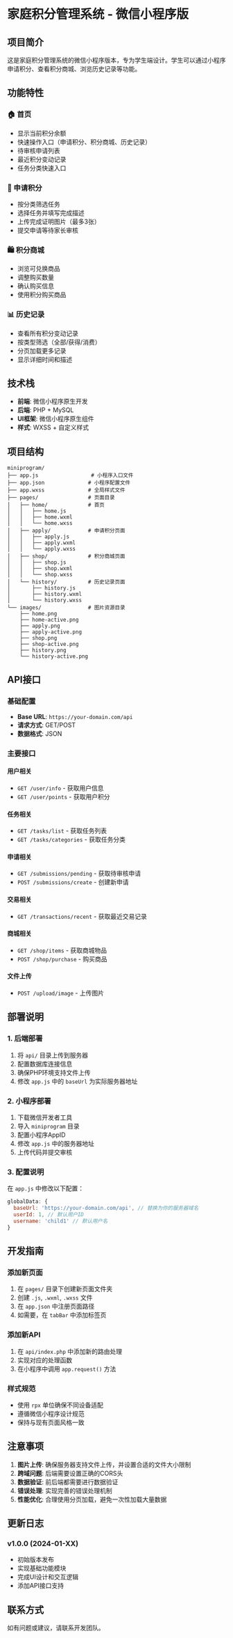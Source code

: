 # 家庭积分管理系统 - 微信小程序版

## 项目简介

这是家庭积分管理系统的微信小程序版本，专为学生端设计。学生可以通过小程序申请积分、查看积分商城、浏览历史记录等功能。

## 功能特性

### 🏠 首页
- 显示当前积分余额
- 快速操作入口（申请积分、积分商城、历史记录）
- 待审核申请列表
- 最近积分变动记录
- 任务分类快速入口

### 📝 申请积分
- 按分类筛选任务
- 选择任务并填写完成描述
- 上传完成证明图片（最多3张）
- 提交申请等待家长审核

### 🛍️ 积分商城
- 浏览可兑换商品
- 调整购买数量
- 确认购买信息
- 使用积分购买商品

### 📊 历史记录
- 查看所有积分变动记录
- 按类型筛选（全部/获得/消费）
- 分页加载更多记录
- 显示详细时间和描述

## 技术栈

- **前端**: 微信小程序原生开发
- **后端**: PHP + MySQL
- **UI框架**: 微信小程序原生组件
- **样式**: WXSS + 自定义样式

## 项目结构

```
miniprogram/
├── app.js                 # 小程序入口文件
├── app.json              # 小程序配置文件
├── app.wxss              # 全局样式文件
├── pages/                # 页面目录
│   ├── home/             # 首页
│   │   ├── home.js
│   │   ├── home.wxml
│   │   └── home.wxss
│   ├── apply/            # 申请积分页面
│   │   ├── apply.js
│   │   ├── apply.wxml
│   │   └── apply.wxss
│   ├── shop/             # 积分商城页面
│   │   ├── shop.js
│   │   ├── shop.wxml
│   │   └── shop.wxss
│   └── history/          # 历史记录页面
│       ├── history.js
│       ├── history.wxml
│       └── history.wxss
└── images/               # 图片资源目录
    ├── home.png
    ├── home-active.png
    ├── apply.png
    ├── apply-active.png
    ├── shop.png
    ├── shop-active.png
    ├── history.png
    └── history-active.png
```

## API接口

### 基础配置
- **Base URL**: `https://your-domain.com/api`
- **请求方式**: GET/POST
- **数据格式**: JSON

### 主要接口

#### 用户相关
- `GET /user/info` - 获取用户信息
- `GET /user/points` - 获取用户积分

#### 任务相关
- `GET /tasks/list` - 获取任务列表
- `GET /tasks/categories` - 获取任务分类

#### 申请相关
- `GET /submissions/pending` - 获取待审核申请
- `POST /submissions/create` - 创建新申请

#### 交易相关
- `GET /transactions/recent` - 获取最近交易记录

#### 商城相关
- `GET /shop/items` - 获取商城物品
- `POST /shop/purchase` - 购买商品

#### 文件上传
- `POST /upload/image` - 上传图片

## 部署说明

### 1. 后端部署
1. 将 `api/` 目录上传到服务器
2. 配置数据库连接信息
3. 确保PHP环境支持文件上传
4. 修改 `app.js` 中的 `baseUrl` 为实际服务器地址

### 2. 小程序部署
1. 下载微信开发者工具
2. 导入 `miniprogram` 目录
3. 配置小程序AppID
4. 修改 `app.js` 中的服务器地址
5. 上传代码并提交审核

### 3. 配置说明
在 `app.js` 中修改以下配置：
```javascript
globalData: {
  baseUrl: 'https://your-domain.com/api', // 替换为你的服务器域名
  userId: 1, // 默认用户ID
  username: 'child1' // 默认用户名
}
```

## 开发指南

### 添加新页面
1. 在 `pages/` 目录下创建新页面文件夹
2. 创建 `.js`, `.wxml`, `.wxss` 文件
3. 在 `app.json` 中注册页面路径
4. 如需要，在 `tabBar` 中添加标签页

### 添加新API
1. 在 `api/index.php` 中添加新的路由处理
2. 实现对应的处理函数
3. 在小程序中调用 `app.request()` 方法

### 样式规范
- 使用 `rpx` 单位确保不同设备适配
- 遵循微信小程序设计规范
- 保持与现有页面风格一致

## 注意事项

1. **图片上传**: 确保服务器支持文件上传，并设置合适的文件大小限制
2. **跨域问题**: 后端需要设置正确的CORS头
3. **数据验证**: 前后端都需要进行数据验证
4. **错误处理**: 实现完善的错误处理机制
5. **性能优化**: 合理使用分页加载，避免一次性加载大量数据

## 更新日志

### v1.0.0 (2024-01-XX)
- 初始版本发布
- 实现基础功能模块
- 完成UI设计和交互逻辑
- 添加API接口支持

## 联系方式

如有问题或建议，请联系开发团队。